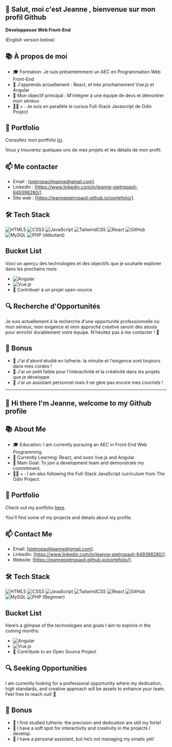 ## 👋 Salut, moi c'est Jeanne , bienvenue sur mon profil Github

**Développeuse Web Front-End**

(English version below)

## 📚 À propos de moi

- 🎓 Formation: Je suis présentemment un AEC en Programmation Web Front-End
- 🌱 J'apprends actuellement : React, et très prochainement Vue.js et Angular
- 🎯 Mon objectif principal : M'intégrer à une équipe de devs et démontrer mon sérieux
- 🧑‍💻 + : Je suis en parallèle le cursus Full-Stack Javascript de Odin Project


## 💼 Portfolio

Consultez mon portfolio [ici](https://jeannepietropaoli.github.io/portefolio/).

Vous y trouverez quelques uns de mes projets et les détails de mon profil.


## 📫 Me contacter

- Email : [pietropaolijeanne@gmail.com].
- LinkedIn : [https://www.linkedin.com/in/jeanne-pietropaoli-649398280/].
- Site web : [https://jeannepietropaoli.github.io/portefolio/].


## 🛠️ Tech Stack

![HTML5](https://img.shields.io/badge/-HTML5-E34F26?logo=html5&logoColor=white&style=flat)
![CSS3](https://img.shields.io/badge/-CSS3-1572B6?logo=css3&logoColor=white&style=flat)
![JavaScript](https://img.shields.io/badge/-JavaScript-F7DF1E?logo=javascript&logoColor=black&style=flat)
![TailwindCSS](https://img.shields.io/badge/-TailwindCSS-06B6D4?logo=tailwind-css&logoColor=white&style=flat)
![React](https://img.shields.io/badge/-React-61DAFB?logo=react&logoColor=white&style=flat)
![GitHub](https://img.shields.io/badge/-GitHub-181717?logo=github&logoColor=white&style=flat)
![MySQL](https://img.shields.io/badge/MySQL-00758F?style=flat-square&logo=mysql&logoColor=white)
![PHP (débutant)](https://img.shields.io/badge/PHP-777BB4?style=flat-square&logo=php&logoColor=white)


## Bucket List

Voici un aperçu des technologies et des objectifs que je souhaite explorer dans les prochains mois:
- ![Angular](https://img.shields.io/badge/Angular-DD0031?style=flat-square&logo=angular&logoColor=white)
- ![Vue.js](https://img.shields.io/badge/Vue.js-4FC08D?style=flat-square&logo=vue.js&logoColor=white)
- 🚀 Contribuer à un projet open-source


## 🔍 Recherche d'Opportunités


Je suis actuellement à la recherche d'une opportunité professionnelle où mon sérieux, mon exigence et mon approche créative seront des atouts pour enrichir durablement votre équipe. N'hésitez pas à me contacter ! 👋


## 🎉 Bonus


- 🎻 J'ai d'abord étudié en lutherie: la minutie et l'exigence sont toujours dans mes cordes !
- 🎨 J'ai un petit faible pour l'interactivité et la créativité dans les projets que je développe
- 🐶 J'ai un assistant personnel mais il ne gère pas encore mes courriels !


---

## 👋 Hi there I'm Jeanne, welcome to my Github profile

## 📚 About Me

- 🎓 Education: I am currently pursuing an AEC in Front-End Web Programming.
- 🌱 Currently Learning: React, and soon Vue.js and Angular.
- 🎯 Main Goal: To join a development team and demonstrate my commitment.
- 🧑‍💻 + : I am also following the Full-Stack JavaScript curriculum from The Odin Project.


## 💼 Portfolio

Check out my portfolio [here](https://jeannepietropaoli.github.io/portefolio/).

You'll find some of my projects and details about my profile.


## 📫 Contact Me

- Email: [pietropaolijeanne@gmail.com].
- LinkedIn: [https://www.linkedin.com/in/jeanne-pietropaoli-649398280/].
- Website: [https://jeannepietropaoli.github.io/portefolio/].


## 🛠️ Tech Stack

![HTML5](https://img.shields.io/badge/-HTML5-E34F26?logo=html5&logoColor=white&style=flat)
![CSS3](https://img.shields.io/badge/-CSS3-1572B6?logo=css3&logoColor=white&style=flat)
![JavaScript](https://img.shields.io/badge/-JavaScript-F7DF1E?logo=javascript&logoColor=black&style=flat)
![TailwindCSS](https://img.shields.io/badge/-TailwindCSS-06B6D4?logo=tailwind-css&logoColor=white&style=flat)
![React](https://img.shields.io/badge/-React-61DAFB?logo=react&logoColor=white&style=flat)
![GitHub](https://img.shields.io/badge/-GitHub-181717?logo=github&logoColor=white&style=flat)
![MySQL](https://img.shields.io/badge/MySQL-00758F?style=flat-square&logo=mysql&logoColor=white)
![PHP (Beginner)](https://img.shields.io/badge/PHP-777BB4?style=flat-square&logo=php&logoColor=white)


## Bucket List

Here’s a glimpse of the technologies and goals I aim to explore in the coming months:
- ![Angular](https://img.shields.io/badge/Angular-DD0031?style=flat-square&logo=angular&logoColor=white)
- ![Vue.js](https://img.shields.io/badge/Vue.js-4FC08D?style=flat-square&logo=vue.js&logoColor=white)
- 🚀 Contribute to an Open Source Project


## 🔍 Seeking Opportunities

I am currently looking for a professional opportunity where my dedication, high standards, and creative approach will be assets to enhance your team. Feel free to reach out! 👋


## 🎉 Bonus

- 🎻 I first studied lutherie: the precision and dedication are still my forte!
- 🎨 I have a soft spot for interactivity and creativity in the projects I develop.
- 🐶 I have a personal assistant, but he’s not managing my emails yet!





